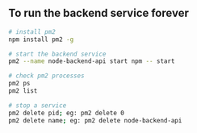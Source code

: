 ## To run the backend service forever
```sh
# install pm2
npm install pm2 -g

# start the backend service
pm2 --name node-backend-api start npm -- start

# check pm2 processes
pm2 ps
pm2 list

# stop a service
pm2 delete pid; eg: pm2 delete 0
pm2 delete name; eg: pm2 delete node-backend-api
```
